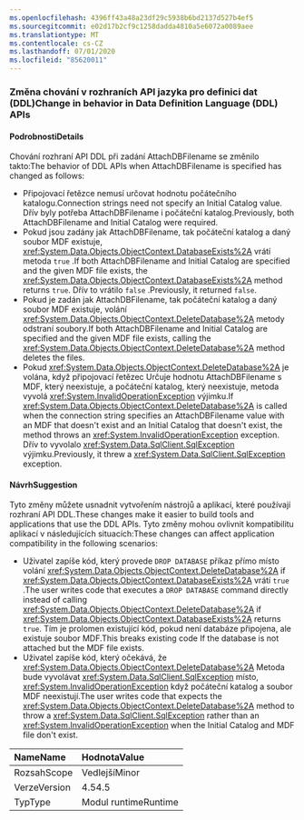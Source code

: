 ```yaml
---
ms.openlocfilehash: 4396ff43a48a23df29c5938b6bd2137d527b4ef5
ms.sourcegitcommit: e02d17b2cf9c1258dadda4810a5e6072a0089aee
ms.translationtype: MT
ms.contentlocale: cs-CZ
ms.lasthandoff: 07/01/2020
ms.locfileid: "85620011"
---
```

### <a name="change-in-behavior-in-data-definition-language-ddl-apis"></a><span data-ttu-id="33a3e-101">Změna chování v rozhraních API jazyka pro definici dat (DDL)</span><span class="sxs-lookup"><span data-stu-id="33a3e-101">Change in behavior in Data Definition Language (DDL) APIs</span></span>

#### <a name="details"></a><span data-ttu-id="33a3e-102">Podrobnosti</span><span class="sxs-lookup"><span data-stu-id="33a3e-102">Details</span></span>

<span data-ttu-id="33a3e-103">Chování rozhraní API DDL při zadání AttachDBFilename se změnilo takto:</span><span class="sxs-lookup"><span data-stu-id="33a3e-103">The behavior of DDL APIs when AttachDBFilename is specified has changed as follows:</span></span><ul><li><span data-ttu-id="33a3e-104">Připojovací řetězce nemusí určovat hodnotu počátečního katalogu.</span><span class="sxs-lookup"><span data-stu-id="33a3e-104">Connection strings need not specify an Initial Catalog value.</span></span> <span data-ttu-id="33a3e-105">Dřív byly potřeba AttachDBFilename i počáteční katalog.</span><span class="sxs-lookup"><span data-stu-id="33a3e-105">Previously, both AttachDBFilename and Initial Catalog were required.</span></span></li><li><span data-ttu-id="33a3e-106">Pokud jsou zadány jak AttachDBFilename, tak počáteční katalog a daný soubor MDF existuje, <xref:System.Data.Objects.ObjectContext.DatabaseExists%2A> vrátí metoda <code>true</code> .</span><span class="sxs-lookup"><span data-stu-id="33a3e-106">If both AttachDBFilename and Initial Catalog are specified and the given MDF file exists, the <xref:System.Data.Objects.ObjectContext.DatabaseExists%2A> method returns <code>true</code>.</span></span> <span data-ttu-id="33a3e-107">Dřív to vrátilo <code>false</code> .</span><span class="sxs-lookup"><span data-stu-id="33a3e-107">Previously, it returned <code>false</code>.</span></span></li><li><span data-ttu-id="33a3e-108">Pokud je zadán jak AttachDBFilename, tak počáteční katalog a daný soubor MDF existuje, volání <xref:System.Data.Objects.ObjectContext.DeleteDatabase%2A> metody odstraní soubory.</span><span class="sxs-lookup"><span data-stu-id="33a3e-108">If both AttachDBFilename and Initial Catalog are specified and the given MDF file exists, calling the <xref:System.Data.Objects.ObjectContext.DeleteDatabase%2A> method deletes the files.</span></span></li><li><span data-ttu-id="33a3e-109">Pokud <xref:System.Data.Objects.ObjectContext.DeleteDatabase%2A> je volána, když připojovací řetězec Určuje hodnotu AttachDBFilename s MDF, který neexistuje, a počáteční katalog, který neexistuje, metoda vyvolá <xref:System.InvalidOperationException> výjimku.</span><span class="sxs-lookup"><span data-stu-id="33a3e-109">If <xref:System.Data.Objects.ObjectContext.DeleteDatabase%2A> is called when the connection string specifies an AttachDBFilename value with an MDF that doesn't exist and an Initial Catalog that doesn't exist, the method throws an <xref:System.InvalidOperationException> exception.</span></span> <span data-ttu-id="33a3e-110">Dřív to vyvolalo <xref:System.Data.SqlClient.SqlException> výjimku.</span><span class="sxs-lookup"><span data-stu-id="33a3e-110">Previously, it threw a <xref:System.Data.SqlClient.SqlException> exception.</span></span></li></ul>

#### <a name="suggestion"></a><span data-ttu-id="33a3e-111">Návrh</span><span class="sxs-lookup"><span data-stu-id="33a3e-111">Suggestion</span></span>

<span data-ttu-id="33a3e-112">Tyto změny můžete usnadnit vytvořením nástrojů a aplikací, které používají rozhraní API DDL.</span><span class="sxs-lookup"><span data-stu-id="33a3e-112">These changes make it easier to build tools and applications that use the DDL APIs.</span></span> <span data-ttu-id="33a3e-113">Tyto změny mohou ovlivnit kompatibilitu aplikací v následujících situacích:</span><span class="sxs-lookup"><span data-stu-id="33a3e-113">These changes can affect application compatibility in the following scenarios:</span></span><ul><li><span data-ttu-id="33a3e-114">Uživatel zapíše kód, který provede <code>DROP DATABASE</code> příkaz přímo místo volání <xref:System.Data.Objects.ObjectContext.DeleteDatabase%2A> if <xref:System.Data.Objects.ObjectContext.DatabaseExists%2A> vrátí <code>true</code> .</span><span class="sxs-lookup"><span data-stu-id="33a3e-114">The user writes code that executes a <code>DROP DATABASE</code> command directly instead of calling <xref:System.Data.Objects.ObjectContext.DeleteDatabase%2A> if <xref:System.Data.Objects.ObjectContext.DatabaseExists%2A> returns <code>true</code>.</span></span> <span data-ttu-id="33a3e-115">Tím je prolomen existující kód, pokud není databáze připojena, ale existuje soubor MDF.</span><span class="sxs-lookup"><span data-stu-id="33a3e-115">This breaks existing code If the database is not attached but the MDF file exists.</span></span></li><li><span data-ttu-id="33a3e-116">Uživatel zapíše kód, který očekává, že <xref:System.Data.Objects.ObjectContext.DeleteDatabase%2A> Metoda bude vyvolávat <xref:System.Data.SqlClient.SqlException> místo, <xref:System.InvalidOperationException> když počáteční katalog a soubor MDF neexistují.</span><span class="sxs-lookup"><span data-stu-id="33a3e-116">The user writes code that expects the <xref:System.Data.Objects.ObjectContext.DeleteDatabase%2A> method to throw a <xref:System.Data.SqlClient.SqlException> rather than an <xref:System.InvalidOperationException> when the Initial Catalog and MDF file don't exist.</span></span></li></ul>

| <span data-ttu-id="33a3e-117">Name</span><span class="sxs-lookup"><span data-stu-id="33a3e-117">Name</span></span>    | <span data-ttu-id="33a3e-118">Hodnota</span><span class="sxs-lookup"><span data-stu-id="33a3e-118">Value</span></span>       |
|:--------|:------------|
| <span data-ttu-id="33a3e-119">Rozsah</span><span class="sxs-lookup"><span data-stu-id="33a3e-119">Scope</span></span>   |<span data-ttu-id="33a3e-120">Vedlejší</span><span class="sxs-lookup"><span data-stu-id="33a3e-120">Minor</span></span>|
|<span data-ttu-id="33a3e-121">Verze</span><span class="sxs-lookup"><span data-stu-id="33a3e-121">Version</span></span>|<span data-ttu-id="33a3e-122">4.5</span><span class="sxs-lookup"><span data-stu-id="33a3e-122">4.5</span></span>|
|<span data-ttu-id="33a3e-123">Typ</span><span class="sxs-lookup"><span data-stu-id="33a3e-123">Type</span></span>|<span data-ttu-id="33a3e-124">Modul runtime</span><span class="sxs-lookup"><span data-stu-id="33a3e-124">Runtime</span></span>|
